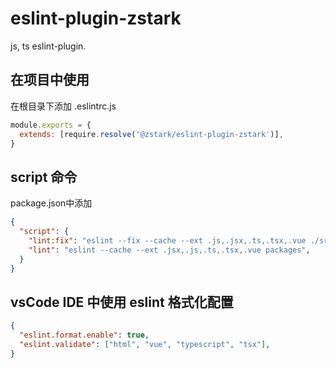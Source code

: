 # eslint-plugin-zstark
js, ts eslint-plugin.

## 在项目中使用

在根目录下添加 .eslintrc.js
```js
module.exports = {
  extends: [require.resolve('@zstark/eslint-plugin-zstark')],
}
```

## script 命令
package.json中添加
```json
{
  "script": {
    "lint:fix": "eslint --fix --cache --ext .js,.jsx,.ts,.tsx,.vue ./src",
    "lint": "eslint --cache --ext .jsx,.js,.ts,.tsx,.vue packages",
  }
}
```

## vsCode IDE 中使用 eslint 格式化配置
```json
{
  "eslint.format.enable": true,
  "eslint.validate": ["html", "vue", "typescript", "tsx"],
}
```
